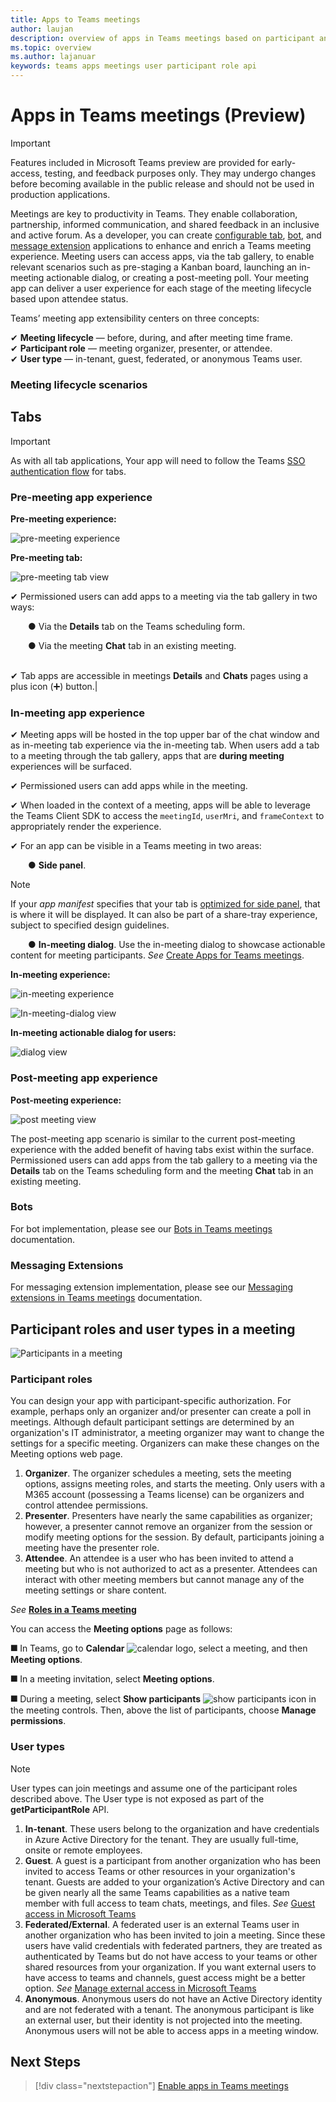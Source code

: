 ```yaml
---
title: Apps to Teams meetings 
author: laujan
description: overview of apps in Teams meetings based on participant and user role
ms.topic: overview
ms.author: lajanuar
keywords: teams apps meetings user participant role api  
---
```

# Apps in Teams meetings (Preview)

>[!IMPORTANT]
> Features included in Microsoft Teams preview are provided for early-access, testing, and feedback purposes only. They may undergo changes before becoming available in the public release and should not be used in production applications.

Meetings are key to productivity in Teams. They enable collaboration, partnership, informed communication, and shared feedback in an inclusive and active forum. As a developer, you can create [configurable tab](../tabs/what-are-tabs.md#how-do-tabs-work), [bot](../bots/what-are-bots.md), and [message extension](../messaging-extensions/what-are-messaging-extensions.md) applications to enhance and enrich a Teams meeting experience. Meeting users can access apps, via the tab gallery, to enable relevant scenarios such as pre-staging a Kanban board, launching an in-meeting actionable dialog, or creating a post-meeting poll. Your meeting app can deliver a user experience for each stage of the meeting lifecycle based upon attendee status.

Teams’ meeting app extensibility centers on three concepts:

✔ **Meeting lifecycle** — before, during, and after meeting time frame.  
✔ **Participant role** — meeting organizer, presenter, or attendee.  
✔ **User type** — in-tenant, guest, federated, or anonymous Teams user.

<!-- markdownlint-disable MD001 -->
### Meeting lifecycle scenarios

## Tabs

> [!IMPORTANT]
> As with all tab applications, Your app will need to follow the Teams [SSO authentication flow](../tabs/how-to/authentication/auth-aad-sso.md) for tabs.

### Pre-meeting app experience

**Pre-meeting experience:**

![pre-meeting experience](../assets/images/apps-in-meetings/PreMeeting.png)

**Pre-meeting tab:**

![pre-meeting tab view](../assets/images/apps-in-meetings/PreMeetingTab.png)

✔ Permissioned users can add apps to a meeting via the tab gallery in two ways:

&emsp;&emsp;&#9679; Via the **Details** tab on the Teams scheduling form.

&emsp;&emsp;&#9679;  Via the meeting **Chat** tab in an existing meeting.</br> </br>

✔ Tab apps are accessible in meetings **Details** and **Chats** pages using a plus icon (➕) button.|

### In-meeting app experience

✔ Meeting apps will be hosted in the top upper bar of the chat window and as in-meeting tab experience via the in-meeting tab. When users add a tab to a meeting through the tab gallery, apps that are **during meeting** experiences will be surfaced.

✔ Permissioned users can add apps while in the meeting.

✔ When loaded in the context of a meeting, apps will be able to leverage the Teams Client SDK to access the `meetingId`, `userMri`, and `frameContext` to appropriately render the experience.

✔ For an app can be visible in a Teams meeting in two areas:

&emsp;&emsp;&#9679; **Side panel**. </br>

> [!NOTE]
> If your _app manifest_ specifies that your tab is [optimized for side panel](create-apps-for-teams-meetings.md#in-meeting), that is where it will be displayed. It can also be part of a share-tray experience, subject to specified design guidelines.

&emsp;&emsp;&#9679; **In-meeting dialog**. Use the in-meeting dialog to showcase actionable content for meeting participants. *See* [Create Apps for Teams meetings](create-apps-for-teams-meetings.md).

**In-meeting experience:**

![in-meeting experience](../assets/images/apps-in-meetings/in-meeting-experience.png)

![In-meeting-dialog view](../assets/images/apps-in-meetings/in-meeting-dialog.png)

**In-meeting actionable dialog for users:**

![dialog view](../assets/images/apps-in-meetings/in-meeting-dialog-view.png)

### Post-meeting app experience

**Post-meeting experience:**

![post meeting view](../assets/images/apps-in-meetings/PostMeeting.png)

The post-meeting app scenario is similar to the current post-meeting experience with the added benefit of having tabs exist within the surface. Permissioned users can add apps from the tab gallery to a meeting via the **Details** tab on the Teams scheduling form and the meeting **Chat** tab in an existing meeting.

### Bots

For bot implementation, please see our [Bots in Teams meetings](../bots/how-to/create-a-bot-for-teams.md#bots-in-teams-meetings) documentation.

### Messaging Extensions

For messaging extension implementation, please see our [Messaging extensions in Teams meetings](../messaging-extensions/how-to/create-messaging-extension.md#messaging-extensions-in-teams-meetings) documentation.

## Participant roles and user types in a meeting

![Participants in a meeting](../assets/images/apps-in-meetings/participant-roles.png)

### Participant roles

You can design your app with participant-specific authorization. For example, perhaps only an organizer and/or presenter can create a poll in meetings. Although default participant settings are determined by an organization's IT administrator, a meeting organizer may want to change the settings for a specific meeting. Organizers can make these changes on the Meeting options web page.

1. **Organizer**. The organizer schedules a meeting, sets the meeting options, assigns meeting roles, and starts the meeting. Only users with a M365 account (possessing a Teams license) can be organizers and control attendee permissions.
1. **Presenter**. Presenters have nearly the same capabilities as organizer; however, a presenter cannot remove an organizer from the session or modify meeting options for the session. By default, participants joining a meeting have the presenter role.
1. **Attendee**. An attendee is a user who has been invited to attend a meeting but who is not authorized to act as a presenter. Attendees can interact with other meeting members but cannot manage any of the meeting settings or share content.

_See_ [**Roles in a Teams meeting**](https://support.microsoft.com/office/roles-in-a-teams-meeting-c16fa7d0-1666-4dde-8686-0a0bfe16e019)

You can access the  **Meeting options** page as follows:

&#11200; In Teams, go to **Calendar** ![calendar logo](../assets/images/apps-in-meetings/calendar-logo.png), select a meeting, and then **Meeting options**.

&#11200; In a meeting invitation, select **Meeting options**.

&#11200; During a meeting, select **Show participants** ![show participants icon](../assets/images/apps-in-meetings/show-participants.png) in the meeting controls. Then, above the list of participants, choose **Manage permissions**.

### User types

> [!NOTE]
> User types can join meetings and assume one of the participant roles described above. The User type is not exposed as part of the **getParticipantRole** API.

1. **In-tenant**. These users belong to the organization and have credentials in Azure Active Directory for the tenant. They are usually full-time, onsite or remote employees.
1. **Guest**. A guest is a participant from another organization who has been invited to access Teams or other resources in your organization's tenant. Guests are added to your organization’s Active Directory and can be given nearly all the same Teams capabilities as a native team member with full access to team chats, meetings, and files. _See_ [Guest access in Microsoft Teams](/microsoftteams/guest-access)
1. **Federated/External**. A federated user is an external Teams user in another organization who has been invited to join a meeting. Since these users have valid credentials with federated partners, they are treated as authenticated by Teams but do not have access to your teams or other shared resources from your organization. If you want external users to have access to teams and channels, guest access might be a better option. _See_ [Manage external access in Microsoft Teams](/microsoftteams/manage-external-access)
1. **Anonymous**. Anonymous users do not have an Active Directory identity and are not federated with a tenant. The anonymous participant is like an external user, but their identity is not projected into the meeting. Anonymous users will not be able to access apps in a meeting window.

## Next Steps

> [!div class="nextstepaction"]
> [Enable apps in Teams meetings](apps-in-teams-meetings/enable-apps-in-meetings.md)
